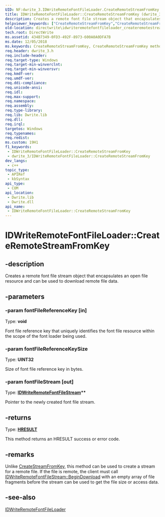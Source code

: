 ```yaml
---
UID: NF:dwrite_3.IDWriteRemoteFontFileLoader.CreateRemoteStreamFromKey
title: IDWriteRemoteFontFileLoader::CreateRemoteStreamFromKey (dwrite_3.h)
description: Creates a remote font file stream object that encapsulates an open file resource and can be used to download remote file data.
helpviewer_keywords: ["CreateRemoteStreamFromKey","CreateRemoteStreamFromKey method [Direct Write]","CreateRemoteStreamFromKey method [Direct Write]","IDWriteRemoteFontFileLoader interface","IDWriteRemoteFontFileLoader interface [Direct Write]","CreateRemoteStreamFromKey method","IDWriteRemoteFontFileLoader.CreateRemoteStreamFromKey","IDWriteRemoteFontFileLoader::CreateRemoteStreamFromKey","directwrite.idwriteremotefontfileloader_createremotestreamfromkey","dwrite_3/IDWriteRemoteFontFileLoader::CreateRemoteStreamFromKey"]
old-location: directwrite\idwriteremotefontfileloader_createremotestreamfromkey.htm
tech.root: DirectWrite
ms.assetid: 434B7349-0FD3-492F-8973-600A0A0DFA7B
ms.date: 12/05/2018
ms.keywords: CreateRemoteStreamFromKey, CreateRemoteStreamFromKey method [Direct Write], CreateRemoteStreamFromKey method [Direct Write],IDWriteRemoteFontFileLoader interface, IDWriteRemoteFontFileLoader interface [Direct Write],CreateRemoteStreamFromKey method, IDWriteRemoteFontFileLoader.CreateRemoteStreamFromKey, IDWriteRemoteFontFileLoader::CreateRemoteStreamFromKey, directwrite.idwriteremotefontfileloader_createremotestreamfromkey, dwrite_3/IDWriteRemoteFontFileLoader::CreateRemoteStreamFromKey
req.header: dwrite_3.h
req.include-header: 
req.target-type: Windows
req.target-min-winverclnt: 
req.target-min-winversvr: 
req.kmdf-ver: 
req.umdf-ver: 
req.ddi-compliance: 
req.unicode-ansi: 
req.idl: 
req.max-support: 
req.namespace: 
req.assembly: 
req.type-library: 
req.lib: Dwrite.lib
req.dll: 
req.irql: 
targetos: Windows
req.typenames: 
req.redist: 
ms.custom: 19H1
f1_keywords:
 - IDWriteRemoteFontFileLoader::CreateRemoteStreamFromKey
 - dwrite_3/IDWriteRemoteFontFileLoader::CreateRemoteStreamFromKey
dev_langs:
 - c++
topic_type:
 - APIRef
 - kbSyntax
api_type:
 - COM
api_location:
 - Dwrite.lib
 - Dwrite.dll
api_name:
 - IDWriteRemoteFontFileLoader::CreateRemoteStreamFromKey
---
```


# IDWriteRemoteFontFileLoader::CreateRemoteStreamFromKey


## -description

Creates a remote font file stream object that encapsulates an open file resource and can be used to download remote file data.

## -parameters

### -param fontFileReferenceKey [in]

Type: <b>void</b>

Font file reference key that uniquely identifies the font file resource within the scope of the font loader being used.

### -param fontFileReferenceKeySize

Type: <b>UINT32</b>

Size of font file reference key in bytes.

### -param fontFileStream [out]

Type: <b><a href="/windows/win32/api/dwrite_3/nn-dwrite_3-idwriteremotefontfilestream">IDWriteRemoteFontFileStream</a>**</b>

Pointer to the newly created font file stream.

## -returns

Type: <b><a href="/windows/win32/com/structure-of-com-error-codes">HRESULT</a></b>

This method returns an HRESULT success or error code.

## -remarks

Unlike <a href="/windows/win32/api/dwrite/nf-dwrite-idwritefontfileloader-createstreamfromkey">CreateStreamFromKey</a>, this method can be used to create a stream for a remote file. 
        If the file is remote, the client must call <a href="/windows/win32/api/dwrite_3/nf-dwrite_3-idwriteremotefontfilestream-begindownload">IDWriteRemoteFontFileStream::BeginDownload</a> with an empty array 
        of file fragments before the stream can be used to get the file size or access data.

## -see-also

<a href="/windows/win32/api/dwrite_3/nn-dwrite_3-idwriteremotefontfileloader">IDWriteRemoteFontFileLoader</a>

